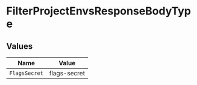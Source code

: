 # FilterProjectEnvsResponseBodyType


## Values

| Name          | Value         |
| ------------- | ------------- |
| `FlagsSecret` | flags-secret  |